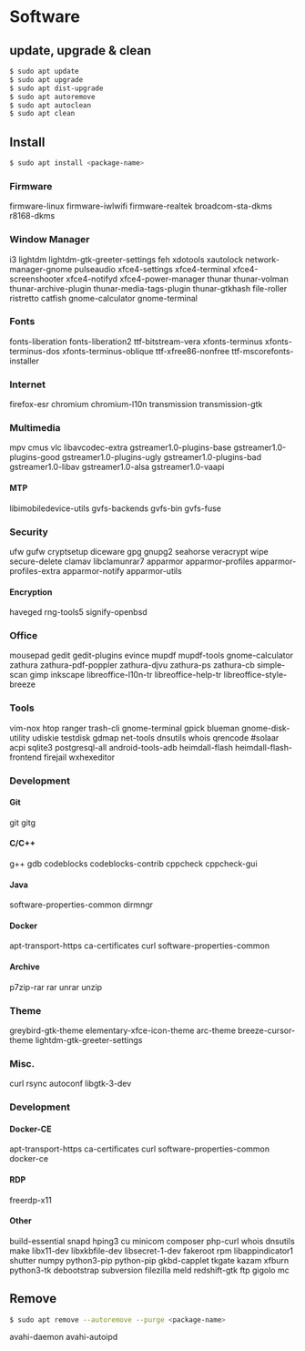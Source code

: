 # Software

## update, upgrade & clean

```bash
$ sudo apt update
$ sudo apt upgrade
$ sudo apt dist-upgrade
$ sudo apt autoremove
$ sudo apt autoclean
$ sudo apt clean
```

## Install

```bash
$ sudo apt install <package-name>
```

### Firmware
firmware-linux firmware-iwlwifi
firmware-realtek
broadcom-sta-dkms
r8168-dkms

### Window Manager
i3
lightdm lightdm-gtk-greeter-settings
feh xdotools xautolock
network-manager-gnome
pulseaudio
xfce4-settings
xfce4-terminal
xfce4-screenshooter
xfce4-notifyd
xfce4-power-manager
thunar
thunar-volman
thunar-archive-plugin
thunar-media-tags-plugin
thunar-gtkhash
file-roller
ristretto
catfish
gnome-calculator
gnome-terminal

### Fonts
fonts-liberation fonts-liberation2 ttf-bitstream-vera
xfonts-terminus xfonts-terminus-dos xfonts-terminus-oblique
ttf-xfree86-nonfree
ttf-mscorefonts-installer

### Internet
firefox-esr
chromium chromium-l10n
transmission
transmission-gtk

### Multimedia
mpv cmus
vlc
libavcodec-extra
gstreamer1.0-plugins-base
gstreamer1.0-plugins-good
gstreamer1.0-plugins-ugly
gstreamer1.0-plugins-bad
gstreamer1.0-libav
gstreamer1.0-alsa
gstreamer1.0-vaapi

#### MTP
libimobiledevice-utils
gvfs-backends
gvfs-bin
gvfs-fuse

### Security
ufw gufw
cryptsetup
diceware
gpg gnupg2
seahorse
veracrypt
wipe
secure-delete
clamav
libclamunrar7
apparmor
apparmor-profiles
apparmor-profiles-extra
apparmor-notify
apparmor-utils

#### Encryption
haveged
rng-tools5
signify-openbsd

### Office
mousepad
gedit
gedit-plugins
evince
mupdf
mupdf-tools
gnome-calculator
zathura zathura-pdf-poppler zathura-djvu zathura-ps zathura-cb
simple-scan
gimp
inkscape
libreoffice-l10n-tr
libreoffice-help-tr
libreoffice-style-breeze

### Tools
vim-nox
htop
ranger
trash-cli
gnome-terminal
gpick
blueman
gnome-disk-utility
udiskie
testdisk
gdmap
net-tools
dnsutils
whois
qrencode
#solaar
acpi
sqlite3
postgresql-all
android-tools-adb
heimdall-flash
heimdall-flash-frontend
firejail
wxhexeditor

### Development

#### Git
git gitg

#### C/C++
g++
gdb
codeblocks
codeblocks-contrib
cppcheck
cppcheck-gui

#### Java
software-properties-common
dirmngr

#### Docker
apt-transport-https
ca-certificates
curl
software-properties-common

#### Archive
p7zip-rar rar unrar
unzip

### Theme
greybird-gtk-theme
elementary-xfce-icon-theme
arc-theme
breeze-cursor-theme
lightdm-gtk-greeter-settings

### Misc.
curl
rsync
autoconf
libgtk-3-dev

### Development

#### Docker-CE
apt-transport-https
ca-certificates
curl
software-properties-common
docker-ce

#### RDP
freerdp-x11

#### Other
build-essential
snapd
hping3
cu
minicom
composer
php-curl
whois
dnsutils
make
libx11-dev libxkbfile-dev libsecret-1-dev
fakeroot
rpm
libappindicator1
shutter
numpy
python3-pip
python-pip
gkbd-capplet
tkgate
kazam
xfburn
python3-tk
debootstrap
subversion
filezilla
meld
redshift-gtk
ftp
gigolo
mc

## Remove

```bash
$ sudo apt remove --autoremove --purge <package-name>
```

avahi-daemon
avahi-autoipd
